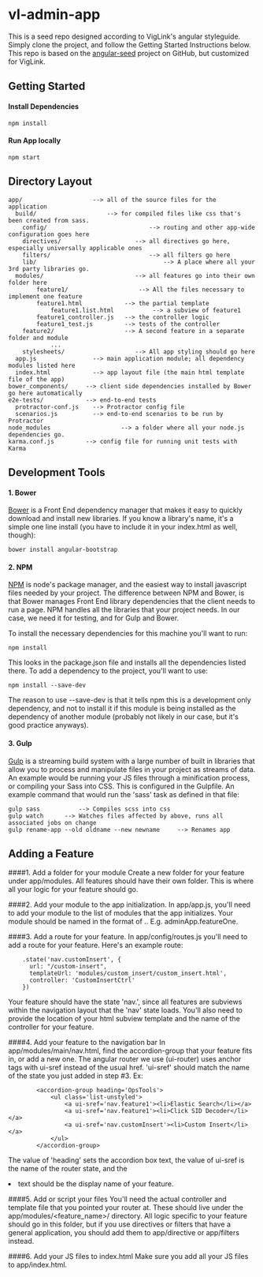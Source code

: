 # vl-admin-app
This is a seed repo designed according to VigLink's angular styleguide. Simply clone the project, and follow the Getting Started Instructions below. This repo is based on the [angular-seed](https://github.com/angular/angular-seed) project on GitHub, but customized for VigLink.

## Getting Started

#### Install Dependencies
```
npm install
```

#### Run App locally
```
npm start
```

## Directory Layout

```
app/                    --> all of the source files for the application
  build/           			--> for compiled files like css that's been created from sass.
	config/								--> routing and other app-wide configuration goes here
	directives/						--> all directives go here, especially universally applicable ones
	filters/							--> all filters go here
	lib/									--> A place where all your 3rd party libraries go.
  modules/							--> all features go into their own folder here
		feature1/                	 --> All the files necessary to implement one feature
    	feature1.html            --> the partial template
			feature1.list.html			 --> a subview of feature1
    	feature1_controller.js   --> the controller logic
    	feature1_test.js         --> tests of the controller
  	feature2/                	 --> A second feature in a separate folder and module
			...		
	stylesheets/					--> All app styling should go here
  app.js                --> main application module; all dependency modules listed here
  index.html            --> app layout file (the main html template file of the app)
bower_components/     --> client side dependencies installed by Bower go here automatically
e2e-tests/            --> end-to-end tests
  protractor-conf.js    --> Protractor config file
  scenarios.js          --> end-to-end scenarios to be run by Protractor
node_modules					--> a folder where all your node.js dependencies go.
karma.conf.js         --> config file for running unit tests with Karma
```

## Development Tools

#### 1. Bower
[Bower](http://bower.io/) is a Front End dependency manager that makes it easy to quickly download and install new libraries. If you know a library's name, it's a simple one line install (you have to include it in your index.html as well, though):
```
bower install angular-bootstrap
```

#### 2. NPM
[NPM](https://www.npmjs.com/) is node's package manager, and the easiest way to install javascript files needed by your project. The difference between NPM and Bower, is that Bower manages Front End library dependencies that the client needs to run a page. NPM handles all the libraries that your project needs. In our case, we need it for testing, and for Gulp and Bower.

To install the necessary dependencies for this machine you'll want to run:
```
npm install
```
This looks in the package.json file and installs all the dependencies listed there. To add a dependency to the project, you'll want to use:
```
npm install --save-dev
```
The reason to use --save-dev is that it tells npm this is a development only dependency, and not to install it if this module is being installed as the dependency of another module (probably not likely in our case, but it's good practice anyways).

#### 3. Gulp
[Gulp](http://gulpjs.com/) is a streaming build system with a large number of built in libraries that allow you to process and manipulate files in your project as streams of data. An example would be running your JS files through a minification process, or compiling your Sass into CSS. This is configured in the Gulpfile. An example command that would run the 'sass' task as defined in that file:
```
gulp sass			--> Compiles scss into css
gulp watch 		--> Watches files affected by above, runs all associated jobs on change
gulp rename-app --old oldname --new newname 	--> Renames app
```

## Adding a Feature

####1. Add a folder for your module
Create a new folder for your feature under app/modules. All features should have their own folder. This is where all your logic for your feature should go.

####2. Add your module to the app initialization.
In app/app.js, you'll need to add your module to the list of modules that the app initializes. Your module should be named in the format of <appName>.<moduleName>. E.g. adminApp.featureOne.

####3. Add a route for your feature.
In app/config/routes.js you'll need to add a route for your feature. Here's an example route:
```
    .state('nav.customInsert', {
      url: "/custom-insert",
      templateUrl: 'modules/custom_insert/custom_insert.html',
      controller: 'CustomInsertCtrl'
    })
```
Your feature should have the state 'nav.<featureName>', since all features are subviews within the navigation layout that the 'nav' state loads. You'll also need to provide the location of your html subview template and the name of the controller for your feature.
	
####4. Add your feature to the navigation bar
In app/modules/main/nav.html, find the accordion-group that your feature fits in, or add a new one. The angular router we use (ui-router) uses anchor tags with ui-sref instead of the usual href. 'ui-sref' should match the name of the state you just added in step #3. Ex:
```
		<accordion-group heading='OpsTools'>
			<ul class='list-unstyled'>
				<a ui-sref='nav.feature1'><li>Elastic Search</li></a>
				<a ui-sref='nav.feature1'><li>Click SID Decoder</li></a>
				<a ui-sref='nav.customInsert'><li>Custom Insert</li></a>
			</ul>
		</accordion-group>
```
The value of 'heading' sets the accordion box text, the value of ui-sref is the name of the router state, and the <li> text should be the display name of your feature.
	
####5. Add or script your files
You'll need the actual controller and template file that you pointed your router at. These should live under the app/modules/<feature_name>/ directory. All logic specific to your feature should go in this folder, but if you use directives or filters that have a general application, you should add them to app/directive or app/filters instead.

####6. Add your JS files to index.html
Make sure you add all your JS files to app/index.html.